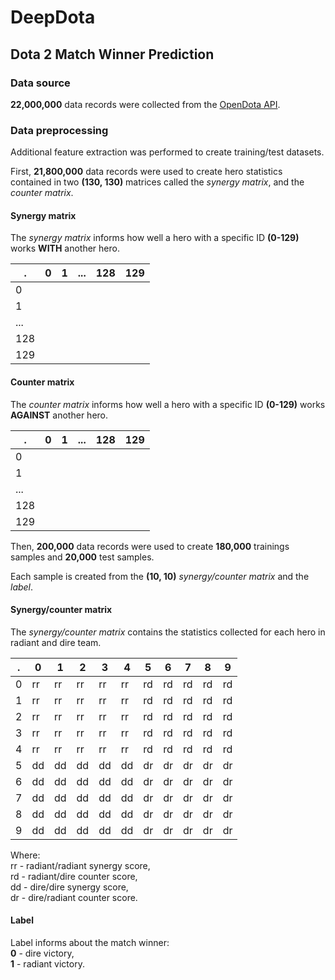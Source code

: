 # DeepDota

## Dota 2 Match Winner Prediction

### Data source

**22,000,000** data records were collected from the [OpenDota API](https://www.opendota.com/).

### Data preprocessing

Additional feature extraction was performed to create training/test datasets.

First, **21,800,000** data records were used to create hero statistics contained in two **(130, 130)** matrices called
the *synergy matrix*, and the *counter matrix*.

#### Synergy matrix

The *synergy matrix* informs how well a hero with a specific ID **(0-129)** works **WITH** another hero.

.   | 0     | 1     | ...   | 128   | 129   |
--- | ----- | ----- | ----- | ----- | ----- |
0   |       |       |       |       |       |
1   |       |       |       |       |       |
... |       |       |       |       |       |
128 |       |       |       |       |       |
129 |       |       |       |       |       |

#### Counter matrix

The *counter matrix* informs how well a hero with a specific ID **(0-129)** works **AGAINST** another hero.

.   | 0     | 1     | ...   | 128   | 129   |
--- | ----- | ----- | ----- | ----- | ----- |
0   |       |       |       |       |       |
1   |       |       |       |       |       |
... |       |       |       |       |       |
128 |       |       |       |       |       |
129 |       |       |       |       |       |

Then, **200,000** data records were used to create **180,000** trainings samples and **20,000** test samples.

Each sample is created from the **(10, 10)** *synergy/counter matrix* and the *label*.

#### Synergy/counter matrix

The *synergy/counter matrix* contains the statistics collected for each hero in radiant and dire team.

.   | 0   | 1   | 2   | 3   | 4   | 5   | 6   | 7   | 8   | 9   |
--- | --- | --- | --- | --- | --- | --- | --- | --- | --- | --- |
0   | rr  | rr  | rr  | rr  | rr  | rd  | rd  | rd  | rd  | rd  |
1   | rr  | rr  | rr  | rr  | rr  | rd  | rd  | rd  | rd  | rd  |
2   | rr  | rr  | rr  | rr  | rr  | rd  | rd  | rd  | rd  | rd  |
3   | rr  | rr  | rr  | rr  | rr  | rd  | rd  | rd  | rd  | rd  |
4   | rr  | rr  | rr  | rr  | rr  | rd  | rd  | rd  | rd  | rd  |
5   | dd  | dd  | dd  | dd  | dd  | dr  | dr  | dr  | dr  | dr  |
6   | dd  | dd  | dd  | dd  | dd  | dr  | dr  | dr  | dr  | dr  |
7   | dd  | dd  | dd  | dd  | dd  | dr  | dr  | dr  | dr  | dr  |
8   | dd  | dd  | dd  | dd  | dd  | dr  | dr  | dr  | dr  | dr  |
9   | dd  | dd  | dd  | dd  | dd  | dr  | dr  | dr  | dr  | dr  |

Where:<br/>
rr - radiant/radiant synergy score,<br/>
rd - radiant/dire counter score,<br/>
dd - dire/dire synergy score,<br/>
dr - dire/radiant counter score.

#### Label

Label informs about the match winner:<br/>
**0** - dire victory,<br/>
**1** - radiant victory.